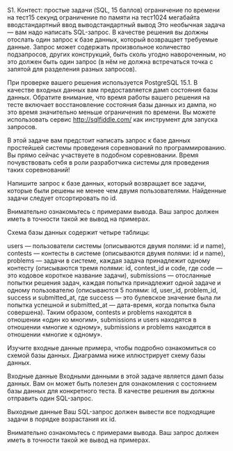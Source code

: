 S1. Контест: простые задачи (SQL, 15 баллов)
ограничение по времени на тест15 секунд
ограничение по памяти на тест1024 мегабайта
вводстандартный ввод
выводстандартный вывод
Это необычная задача — вам надо написать SQL-запрос. В качестве решения вы должны отослать один запрос к базе данных, который возвращает требуемые данные. Запрос может содержать произвольное количество подзапросов, других конструкций, быть сколь угодно навороченным, но это должен быть один запрос (в нём не должна встречаться точка с запятой для разделения разных запросов).

При проверке вашего решения используется PostgreSQL 15.1. В качестве входных данных вам предоставляется дамп состояния базы данных. Обратите внимание, что время работы вашего решения на тесте включает восстановление состояния базы данных из дампа, но это время значительно меньше ограничения по времени. Вы можете использовать сервис http://sqlfiddle.com/ как инструмент для запуска запросов.

В этой задаче вам предстоит написать запрос к базе данных простейшей системы проведения соревнований по программированию. Вы прямо сейчас участвуете в подобном соревновании. Время почувствовать себя в роли разработчика системы для проведения таких соревнований!

Напишите запрос к базе данных, который возвращает все задачи, которые были решены не менее чем двумя пользователями. Найденные задачи следует отсортировать по id.

Внимательно ознакомьтесь с примерами вывода. Ваш запрос должен иметь в точности такой же вывод на примерах.

Схема базы данных содержит четыре таблицы:

users — пользователи системы (описываются двумя полями: id и name),
contests — контесты в системе (описываются двумя полями: id и name),
problems — задачи в системе, каждая задача принадлежит одному контесту (описываются тремя полями: id, contest_id и code, где code — это кодовое короткое название задачи),
submissions — отосланные попытки решения задач, каждая попытка принадлежит одной задаче и одному пользователю (описываются 5 полями: id, user_id, problem_id, success и submitted_at, где success — это булевское значение была ли попытка успешной и submitted_at — дата-время, когда попытка была совершена).
Таким образом, contests и problems находятся в отношении «один ко многим», submissions и users находятся в отношении «многие к одному», submissions и problems находятся в отношении «многие к одному».

Изучите входные данные примера, чтобы подробно ознакомиться со схемой базы данных. Диаграмма ниже иллюстрирует схему базы данных.


Входные данные
Входными данными в этой задаче является дамп базы данных. Вам он может быть полезен для ознакомления с состоянием базы данных для конкретного теста. В качестве решения вы должны отправить один SQL-запрос.

Выходные данные
Ваш SQL-запрос должен вывести все подходящие задачи в порядке возрастания их id.

Внимательно ознакомьтесь с примерами вывода. Ваш запрос должен иметь в точности такой же вывод на примерах.
